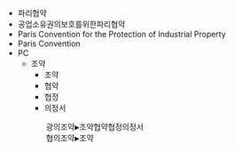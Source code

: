 - 파리협약
- 공업소유권의보호를위한파리협약
- Paris Convention for the Protection of Industrial Property
- Paris Convention
- PC
    <ul>
        <li>조약
            <ul>
                <li>조약</li>
                <li>협약</li>
                <li>협정</li>
                <li>의정서</li>
            </ul>
        </li>
    </ul>
    <pre>
        광의조약▶조약협약협정의정서
        협의조약▶조약
    </pre>
